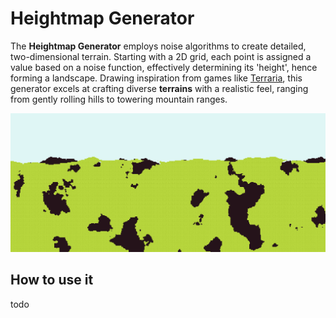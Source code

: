 # Heightmap Generator

The **Heightmap Generator** employs noise algorithms to create detailed, two-dimensional terrain. Starting with a 2D grid, each point is assigned a value based on a noise function, effectively determining its 'height', hence forming a landscape. Drawing inspiration from games like [Terraria](https://terraria.org/), this generator excels at crafting diverse **terrains** with a realistic feel, ranging from gently rolling hills to towering mountain ranges.

![terraria-like terrain using 2 generators and a carver modifier](../assets/terraria-like-generation.png)

## How to use it

todo
